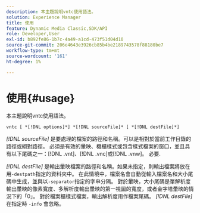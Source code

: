 ```yaml
---
description: 本主題說明vntc使用語法。
solution: Experience Manager
title: 使用
feature: Dynamic Media Classic,SDK/API
role: Developer,User
exl-id: b892fe86-1b7c-4a49-a1cd-473f51d04d10
source-git-commit: 206e4643e3926cb85b4be2189743578f88180be7
workflow-type: tm+mt
source-wordcount: '161'
ht-degree: 1%

---
```


# 使用{#usage}

本主題說明vntc使用語法。

`vntc [ *[!DNL options]*] *[!DNL sourceFile]* [ *[!DNL destFile]*]`

*[!DNL sourceFile]* 是要處理的檔案的路徑和名稱。可以是相對於當前工作目錄的路徑或絕對路徑。 必須是有效的暈映、機櫃樣式或包含樣式檔案的窗口，並且具有以下尾碼之一：[!DNL .vnt]、[!DNL .vnc]或[!DNL .vnw]。 必要.

*[!DNL destFile]* 是輸出暈映檔案的路徑和名稱。如果未指定，則輸出檔案將放在用`-destpath`指定的資料夾中。 在此情境中，檔案名會自動從輸入檔案名和大小尾碼中生成，並與以`-separator`指定的字串分隔。 對於暈映，大小尾碼是單解析度輸出暈映的像素寬度、多解析度輸出暈映的第一視圖的寬度，或者金字塔暈映的情況下的「0」。 對於檔案櫃樣式檔案，輸出解析度用作檔案尾碼。 *[!DNL destFile]* 在指定時 `-info` 會忽略。
